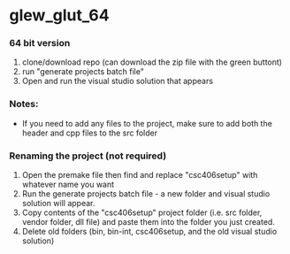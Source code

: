 # glew_glut_64

### 64 bit version

1. clone/download repo (can download the zip file with the green buttont)
2. run "generate projects batch file"
3. Open and run the visual studio solution that appears

### Notes:
- If you need to add any files to the project, make sure to add both the header and cpp files to the src folder

### Renaming the  project (not required)
1. Open the premake file then find and replace "csc406setup" with whatever name you want
2. Run the generate projects batch file - a new folder and visual studio solution will appear.
3. Copy contents of the "csc406setup" project folder (i.e. src folder, vendor folder, dll file) and paste them into the folder you just created.
4. Delete old folders (bin, bin-int, csc406setup, and the old visual studio solution)
